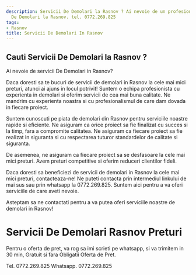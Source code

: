 ```yaml
---
description: Servicii De Demolari la Rasnov ? Ai nevoie de un profesionist in Servicii
  De Demolari la Rasnov. tel. 0772.269.825
tags:
- Rasnov
title: Servicii De Demolari In Rasnov
---
```



## Cauti Servicii De Demolari la Rasnov ?

Ai nevoie de servicii De Demolari in Rasnov? 

Daca doresti sa te bucuri de servicii de demolari in Rasnov la cele mai mici preturi, atunci ai ajuns in locul potrivit! Suntem o echipa profesionista cu experienta in demolari si oferim servicii de cea mai buna calitate. Ne mandrim cu experienta noastra si cu profesionalismul de care dam dovada in fiecare proiect. 

Suntem cunoscuti pe piata de demolari din Rasnov pentru serviciile noastre rapide si eficiente. Ne asiguram ca orice proiect sa fie finalizat cu succes si la timp, fara a compromite calitatea. Ne asiguram ca fiecare proiect sa fie realizat in siguranta si cu respectarea tuturor standardelor de calitate si siguranta. 

De asemenea, ne asiguram ca fiecare proiect sa se desfasoare la cele mai mici preturi. Avem preturi competitive si oferim reduceri clientilor fideli. 

Daca doresti sa beneficiezi de servicii de demolari in Rasnov la cele mai mici preturi, contacteaza-ne! Ne puteti contacta prin intermediul linkului de mai sus sau prin whatsapp la 0772.269.825. Suntem aici pentru a va oferi serviciile de care aveti nevoie. 

Asteptam sa ne contactati pentru a va putea oferi serviciile noastre de demolari in Rasnov!

# Servicii De Demolari Rasnov Preturi
Pentru o oferta de pret, va rog sa imi scrieti pe whatsapp, si va trimitem in 30 min, Gratuit si fara Obligatii Oferta de Pret.

Tel. 0772.269.825
Whatsapp. 0772.269.825